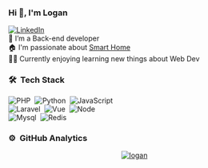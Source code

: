 ### Hi 👋, I'm Logan

<a href="https://www.linkedin.com/in/logan-tw/" target="_blank"><img src="https://img.shields.io/badge/LinkedIn-%230077B5.svg?&style=flat-square&logo=linkedin&logoColor=white" alt="LinkedIn"></a>
<br>
🌱 I’m a Back-end developer <br>
🏠 I'm passionate about [Smart Home](https://blog.dotw.me/2022/rent-smart-home/) <br>
👨‍💻 Currently enjoying learning new things about Web Dev


### 🛠 &nbsp;Tech Stack
![PHP](https://img.shields.io/badge/-PHP-05122A?style=flat&logo=PHP)&nbsp;
![Python](https://img.shields.io/badge/-Python-05122A?style=flat&logo=python)&nbsp;
![JavaScript](https://img.shields.io/badge/-JavaScript-05122A?style=flat&logo=javascript)&nbsp; \
![Laravel](https://img.shields.io/badge/-Laravel-05122A?style=flat&logo=laravel)&nbsp;
![Vue](https://img.shields.io/badge/-Vue-05122A?style=flat&logo=vue.js)&nbsp;
![Node](https://img.shields.io/badge/-Node-05122A?style=flat&logo=node.js)&nbsp; \
![Mysql](https://img.shields.io/badge/-MySQL-05122A?style=flat&logo=mysql&logoColor=white)&nbsp;
![Redis](https://img.shields.io/badge/-Redis-05122A?style=flat&logo=redis)&nbsp;


### ⚙️ &nbsp;GitHub Analytics

<p align="center">
  <a href="https://github.com/iml885203/"><img src="https://github-readme-stats.vercel.app/api?username=iml885203&show_icons=true&theme=gotham" alt="logan" />
  </a>
</p>
